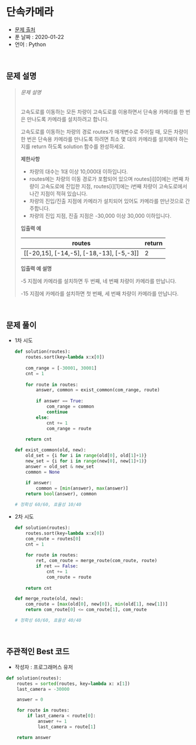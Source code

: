 # 단속카메라

* [문제 출처](https://programmers.co.kr/learn/courses/30/lessons/42884?language=python3)
* 푼 날짜 : 2020-01-22
* 언어 : Python



<br>

## 문제 설명

> ###### 문제 설명
>
> 고속도로를 이동하는 모든 차량이 고속도로를 이용하면서 단속용 카메라를 한 번은 만나도록 카메라를 설치하려고 합니다.
>
> 고속도로를 이동하는 차량의 경로 routes가 매개변수로 주어질 때, 모든 차량이 한 번은 단속용 카메라를 만나도록 하려면 최소 몇 대의 카메라를 설치해야 하는지를 return 하도록 solution 함수를 완성하세요.
>
> **제한사항**
>
> - 차량의 대수는 1대 이상 10,000대 이하입니다.
>- routes에는 차량의 이동 경로가 포함되어 있으며 routes[i][0]에는 i번째 차량이 고속도로에 진입한 지점, routes[i][1]에는 i번째 차량이 고속도로에서 나간 지점이 적혀 있습니다.
> - 차량의 진입/진출 지점에 카메라가 설치되어 있어도 카메라를 만난것으로 간주합니다.
>- 차량의 진입 지점, 진출 지점은 -30,000 이상 30,000 이하입니다.
> 
>**입출력 예**
> 
>| routes                                   | return |
> | ---------------------------------------- | ------ |
> | [[-20,15], [-14,-5], [-18,-13], [-5,-3]] | 2      |
> 
> **입출력 예 설명**
>
> -5 지점에 카메라를 설치하면 두 번째, 네 번째 차량이 카메라를 만납니다.
>
> -15 지점에 카메라를 설치하면 첫 번째, 세 번째 차량이 카메라를 만납니다.



<br>

## 문제 풀이

* 1차 시도

  ```python
  def solution(routes):
      routes.sort(key=lambda x:x[0])
      
      com_range = [-30001, 30001]
      cnt = 1
      
      for route in routes:
          answer, common = exist_common(com_range, route)
          
          if answer == True:
              com_range = common
              continue
          else:
              cnt += 1
              com_range = route
      
      return cnt
  
  def exist_common(old, new):
      old_set = {i for i in range(old[0], old[1]+1)}
      new_set = {i for i in range(new[0], new[1]+1)}
      answer = old_set & new_set
      common = None
      
      if answer:
          common = [min(answer), max(answer)]
      return bool(answer), common
  
  # 정확성 60/60, 효율성 10/40
  ```

* 2차 시도

  ```python
  def solution(routes):
      routes.sort(key=lambda x:x[0]) 
      com_route = routes[0]
      cnt = 1
      
      for route in routes:
          ret, com_route = merge_route(com_route, route)
          if ret == False:
              cnt += 1
              com_route = route
              
      return cnt
  
  def merge_route(old, new):
      com_route = [max(old[0], new[0]), min(old[1], new[1])]
      return com_route[0] <= com_route[1], com_route
  
  # 정확성 60/60, 효율성 40/40
  ```
  



<br>

## 주관적인 Best 코드

* 작성자 : 프로그래머스 유저

```python
def solution(routes):
    routes = sorted(routes, key=lambda x: x[1])
    last_camera = -30000

    answer = 0

    for route in routes:
        if last_camera < route[0]:
            answer += 1
            last_camera = route[1]

    return answer
```

